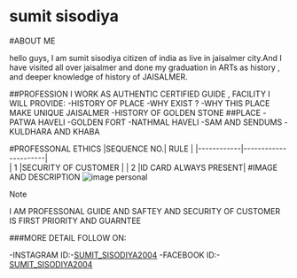 # sumit sisodiya

#ABOUT ME

hello guys, I am sumit sisodiya citizen of india as live in jaisalmer city.And I have visited all over jaisalmer and done my graduation in ARTs as history  , and deeper knowledge of history of JAISALMER.

##PROFESSION 
I WORK AS AUTHENTIC CERTIFIED GUIDE , FACILITY I WILL PROVIDE:
	-HISTORY OF PLACE
	-WHY EXIST ?
        -WHY THIS PLACE MAKE UNIQUE JAISALMER
        -HISTORY OF GOLDEN STONE 
##PLACE 
 -PATWA HAVELI
 -GOLDEN FORT
 -NATHMAL HAVELI
 -SAM AND SENDUMS
 -KULDHARA AND KHABA
 
#PROFESSONAL ETHICS 
 |SEQUENCE NO.|     RULE             |
 |------------|----------------------|              
 |  1         |SECURITY OF CUSTOMER  |
 |  2         |ID CARD ALWAYS PRESENT|
#IMAGE AND DESCRIPTION
![image personal](https://www.thestatesman.com/wp-content/uploads/2019/04/honey-singh.png)      
>[!NOTE]
>I AM PROFESSONAL GUIDE AND SAFTEY AND SECURITY OF CUSTOMER IS FIRST PRIORITY AND GUARNTEE 

###MORE DETAIL
FOLLOW ON:

-INSTAGRAM ID:-[SUMIT_SISODIYA2004](https://www.instagram.com/sumit_sisodeya_/)
-FACEBOOK ID:-[SUMIT_SISODIYA2004](https://www.instagram.com/sumit_sisodeya_/)




